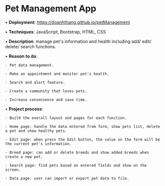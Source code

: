 # Pet Management App

• **Deployment**: https://doanhthang.github.io/petManagement

• **Techniques**: JavaScript, Bootstrap, HTML, CSS

• **Description**: manage pet's information and health including add/ edit/ delete/ search functions.

• **Reason to do**: 

    - Pet data management.

    - Make an appointment and monitor pet's health.

    - Search and alert feature.

    - Create a community that loves pets.

    - Increase convenience and save time.

• **Project process**: 

    - Build the overall layout and pages for each function.

    - Home page: handle the data entered from form, show pets list, delete a pet and show healthy pets.

    - Edit page: when press the Edit button, the value on the form will be the current pet's information.

    - Breed page: can add or delete breeds and show added breeds when create a new pet.

    - Search page: find pets based on entered fields and show on the screen.

    - Data page: user can import or export pet data to file.
